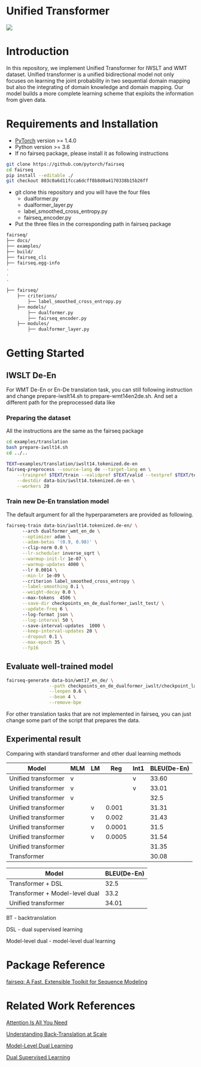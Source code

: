 # Unified Transformer
![](https://i.imgur.com/67luDQW.png)

# Introduction 
In this repository, we implement Unified Transformer for IWSLT and WMT dataset. Unified transformer is a unified bidirectional model not only focuses on learning the joint probability in two sequential domain mapping but also the integrating of domain knowledge and domain mapping. Our model builds a more complete learning scheme that exploits the information from given data.

# Requirements and Installation

* [PyTorch](http://pytorch.org/) version >= 1.4.0
* Python version >= 3.6
* If no fairseq package, please install it as following instructions
```bash
git clone https://github.com/pytorch/fairseq
cd fairseq
pip install --editable ./
git checkout 803c0a6d11fcca6dcff8b8d0a4170338b15b26ff 
```
* git clone this repository and you will have the four files 
    * dualformer.py 
    * dualformer_layer.py
    * label_smoothed_cross_entropy.py
    * fairseq_encoder.py
* Put the three files in the corresponding path in fairseq package 

```bash
fairseq/
├── docs/
├── examples/
├── build/
├── fairseq_cli
├── fairseq.egg-info
.
.
.

├── fairseq/
    ├── criterions/
        ├── label_smoothed_cross_entropy.py 
    ├── models/
        ├── dualformer.py     
        ├── fairseq_encoder.py
    ├── modules/
        ├── dualformer_layer.py
```
# Getting Started
## IWSLT De-En
For WMT De-En or En-De translation task, you can still following instruction and change prepare-iwslt14.sh to prepare-wmt14en2de.sh. 
And set a different path for the preprocessed data like 

### Preparing the dataset
All the instructions are the same as the fairseq package
```bash
cd examples/translation
bash prepare-iwslt14.sh
cd ../..

TEXT=examples/translation/iwslt14.tokenized.de-en
fairseq-preprocess --source-lang de --target-lang en \
    --trainpref $TEXT/train --validpref $TEXT/valid --testpref $TEXT/test \
    --destdir data-bin/iwslt14.tokenized.de-en \
    --workers 20
```

### Train new De-En translation model
The default argument for all the hyperparameters are provided as following.
```bash
fairseq-train data-bin/iwslt14.tokenized.de-en/ \   
      --arch dualformer_wmt_en_de \
      --optimizer adam \
      --adam-betas '(0.9, 0.98)' \ 
      --clip-norm 0.0 \
      --lr-scheduler inverse_sqrt \
      --warmup-init-lr 1e-07 \
      --warmup-updates 4000 \       
      --lr 0.0014 \
      --min-lr 1e-09 \             
      --criterion label_smoothed_cross_entropy \
      --label-smoothing 0.1 \
      --weight-decay 0.0 \           
      --max-tokens  4506 \
      --save-dir checkpoints_en_de_dualformer_iwslt_test/ \
      --update-freq 6 \ 
      --log-format json \
      --log-interval 50 \           
      --save-interval-updates  1000 \
      --keep-interval-updates 20 \
      --dropout 0.1 \
      --max-epoch 35 \
      --fp16 
```
## Evaluate well-trained model
```bash
fairseq-generate data-bin/wmt17_en_de/ \
                --path checkpoints_en_de_dualformer_iwslt/checkpoint_last.pt \
                --lenpen 0.6 \
                --beam 4 \
                --remove-bpe 
```

For other translation tasks that are not implemented in fairseq, you can just change some part of the script that prepares the data. 


## Experimental result
Comparing with standard transformer and other dual learning methods


| Model       | MLM | LM  | Reg    | Int1 | BLEU(De-En) | 
| ----------- | --- | --- | ------ | ---- | ----------- | 
| Unified transformer  | v   |     |        | v    | 33.60       |
| Unified transformer  | v   |     |        | v    | 33.01       |
| Unified transformer  | v   |     |        |      | 32.5        |
| Unified transformer  |     | v   | 0.001  |      | 31.31       |
| Unified transformer  |     | v   | 0.002  |      | 31.43       |
| Unified transformer  |     | v   | 0.0001 |      | 31.5        |
| Unified transformer  |     | v   | 0.0005 |      | 31.54       |
| Unified transformer  |     |    |        |      | 31.35       |
| Transformer |     |     |        |       | 30.08       |


| Model | BLEU(De-En) |
| -------- | -------- |
| Transformer + DSL | 32.5 |
| Transformer + Model-level dual| 33.2|
| Unified transformer | 34.01 |

BT - backtranslation

DSL - dual supervised learning 

Model-level dual - model-level dual learning

# Package Reference
[fairseq: A Fast, Extensible Toolkit for Sequence Modeling](https://www.aclweb.org/anthology/N19-4009.pdf)

# Related Work References
[Attention Is All You Need](https://papers.nips.cc/paper/7181-attention-is-all-you-need.pdf)

[Understanding Back-Translation at Scale](https://www.aclweb.org/anthology/D18-1045.pdf)

[Model-Level Dual Learning](http://proceedings.mlr.press/v80/xia18a/xia18a.pdf)

[Dual Supervised Learning](http://proceedings.mlr.press/v70/xia17a/xia17a.pdf)



